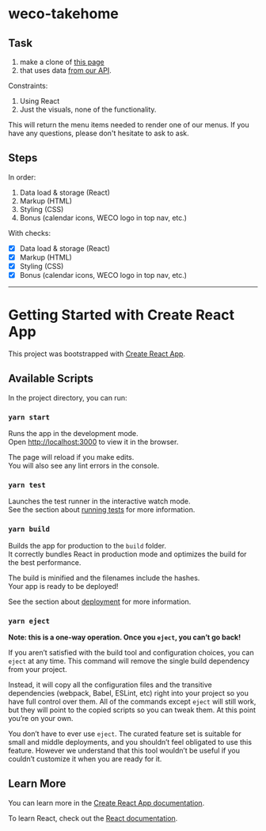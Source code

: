 # weco-takehome

## Task

1. make a clone of [this page](https://order.wecohospitality.com/weco-boston-8-8-8-12/)
2. that uses data [from our API](https://app-staging.weco-dev.com/api/v1/sample/).

Constraints:

1. Using React
2. Just the visuals, none of the functionality.

This will return the menu items needed to render one of our menus. If you have any questions, please don't hesitate to ask to ask.

## Steps

In order:

1. Data load & storage (React)
2. Markup (HTML)
3. Styling (CSS)
4. Bonus (calendar icons, WECO logo in top nav, etc.)

With checks:

- [x] Data load & storage (React)
- [x] Markup (HTML)
- [x] Styling (CSS)
- [x] Bonus (calendar icons, WECO logo in top nav, etc.)

---

# Getting Started with Create React App

This project was bootstrapped with [Create React App](https://github.com/facebook/create-react-app).

## Available Scripts

In the project directory, you can run:

### `yarn start`

Runs the app in the development mode.\
Open [http://localhost:3000](http://localhost:3000) to view it in the browser.

The page will reload if you make edits.\
You will also see any lint errors in the console.

### `yarn test`

Launches the test runner in the interactive watch mode.\
See the section about [running tests](https://facebook.github.io/create-react-app/docs/running-tests) for more information.

### `yarn build`

Builds the app for production to the `build` folder.\
It correctly bundles React in production mode and optimizes the build for the best performance.

The build is minified and the filenames include the hashes.\
Your app is ready to be deployed!

See the section about [deployment](https://facebook.github.io/create-react-app/docs/deployment) for more information.

### `yarn eject`

**Note: this is a one-way operation. Once you `eject`, you can’t go back!**

If you aren’t satisfied with the build tool and configuration choices, you can `eject` at any time. This command will remove the single build dependency from your project.

Instead, it will copy all the configuration files and the transitive dependencies (webpack, Babel, ESLint, etc) right into your project so you have full control over them. All of the commands except `eject` will still work, but they will point to the copied scripts so you can tweak them. At this point you’re on your own.

You don’t have to ever use `eject`. The curated feature set is suitable for small and middle deployments, and you shouldn’t feel obligated to use this feature. However we understand that this tool wouldn’t be useful if you couldn’t customize it when you are ready for it.

## Learn More

You can learn more in the [Create React App documentation](https://facebook.github.io/create-react-app/docs/getting-started).

To learn React, check out the [React documentation](https://reactjs.org/).
